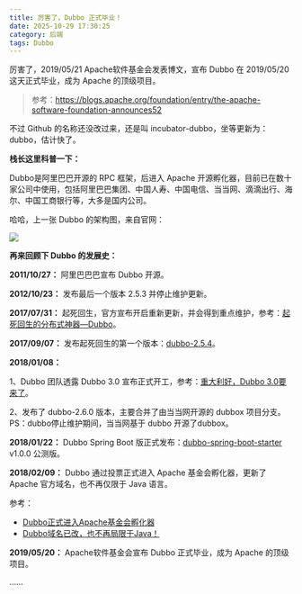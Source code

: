 ```yaml
---
title: 厉害了，Dubbo 正式毕业！
date: 2025-10-29 17:30:25
category: 后端
tags: Dubbo
---
```


厉害了，2019/05/21 Apache软件基金会发表博文，宣布 Dubbo 在 2019/05/20 这天正式毕业，成为 Apache 的顶级项目。

> 参考：https://blogs.apache.org/foundation/entry/the-apache-software-foundation-announces52

不过 Github 的名称还没改过来，还是叫 incubator-dubbo，坐等更新为：dubbo，估计快了。

**栈长这里科普一下：**

Dubbo是阿里巴巴开源的 RPC 框架，后进入 Apache 开源孵化器，目前已在数十家公司中使用，包括阿里巴巴集团、中国人寿、中国电信、当当网、滴滴出行、海尔、中国工商银行等，大多是国内公司。

哈哈，上一张 Dubbo 的架构图，来自官网：

![](http://img.javastack.cn/20190521155904.png)

**再来回顾下 Dubbo 的发展史：**

**2011/10/27：** 阿里巴巴巴宣布 Dubbo 开源。

**2012/10/23：** 发布最后一个版本 2.5.3 并停止维护更新。

**2017/07/31：** 起死回生，官方宣布开启重新更新，并会得到重点维护，参考：[起死回生的分布式神器—Dubbo](https://mp.weixin.qq.com/s/QNGir1_1TOCNv7AfFAHVLg)。

**2017/09/07：** 发布起死回生的第一个版本：[dubbo-2.5.4](https://mp.weixin.qq.com/s/DEG-i3Y5u4dajS05gmJboA)。

**2018/01/08：**

1、Dubbo 团队透露 Dubbo 3.0 宣布正式开工，参考：[重大利好，Dubbo 3.0要来了](https://mp.weixin.qq.com/s/_ir3bm1G5q7SNfdIwKSP2A)。

2、发布了 dubbo-2.6.0 版本，主要合并了由当当网开源的 dubbox 项目分支。PS：dubbo停止维护期间，当当网基于 dubbo 开源了dubbox。

**2018/01/22：** Dubbo Spring Boot 版正式发布：[dubbo-spring-boot-starter](https://mp.weixin.qq.com/s/yCcIMcn1MfwItycsPFgfOA) v1.0.0 公测版。

**2018/02/09：** Dubbo 通过投票正式进入 Apache 基金会孵化器，更新了 Apache 官方域名，也不再仅限于 Java 语言。

参考：

- [Dubbo正式进入Apache基金会孵化器](https://mp.weixin.qq.com/s/c5p9VW7Pfe1Hv2S-vvFaLQ)
- [Dubbo域名已改，也不再局限于Java！](https://mp.weixin.qq.com/s/ZkFh851uwLJwT2cxYNuFWg)

**2019/05/20：** Apache软件基金会宣布 Dubbo 正式毕业，成为 Apache 的顶级项目。

……
